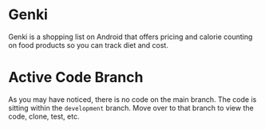 # Genki
Genki is a shopping list on Android that offers pricing and calorie counting on food products so you can track diet and cost.

# Active Code Branch
As you may have noticed, there is no code on the main branch. The code is sitting within the `development` branch. Move over to that branch to view the code, clone, test, etc.
